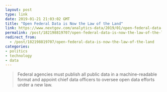 ```yaml
---
layout: post
type: link
date: 2019-01-21 21:03:02 GMT
title: "Open Federal Data is Now the Law of the Land"
link: https://www.nextgov.com/analytics-data/2019/01/open-federal-data-now-law-land/154181/
permalink: /post/182198819707/open-federal-data-is-now-the-law-of-the-land
redirect_from: 
  - /post/182198819707/open-federal-data-is-now-the-law-of-the-land
categories:
- politics
- technology
- data
---
```

<blockquote>Federal agencies must publish all public data in a machine-readable format and appoint chief data officers to oversee open data efforts under a new law.</blockquote>